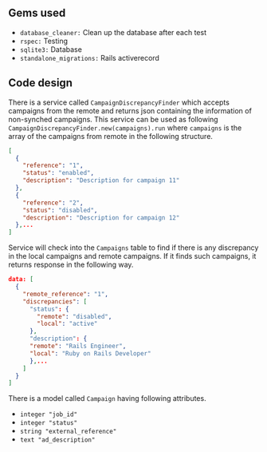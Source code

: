 ## Gems used
* `database_cleaner:` Clean up the database after each test
* `rspec:` Testing
* `sqlite3:` Database
* `standalone_migrations:` Rails activerecord

## Code design
There is a service called `CampaignDiscrepancyFinder` which accepts campaigns from the remote and returns json containing the information of non-synched campaigns.
This service can be used as following
```CampaignDiscrepancyFinder.new(campaigns).run```
where `campaigns` is the array of the campaigns from remote in the following structure.
```json
[
  {
    "reference": "1",
    "status": "enabled",
    "description": "Description for campaign 11"
  },
  {
    "reference": "2",
    "status": "disabled",
    "description": "Description for campaign 12"
  },...
]
```
Service will check into the `Campaigns` table to find if there is any discrepancy in the local campaigns and remote campaigns. If it finds such campaigns, it returns response in the following way.
```json
data: [
  {
    "remote_reference": "1",
    "discrepancies": [
      "status": {
        "remote": "disabled",
        "local": "active"
      },
      "description": {
      "remote": "Rails Engineer",
      "local": "Ruby on Rails Developer"
      },...
    ]
  }
]
```
There is a model called `Campaign` having following attributes.
* `integer "job_id"`
* `integer "status"`
* `string "external_reference"`
* `text "ad_description"`
